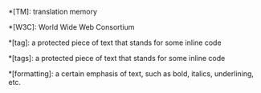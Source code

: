 *[TM]: translation memory

*[W3C]: World Wide Web Consortium

*[tag]: a protected piece of text that stands for some inline code

*[tags]: a protected piece of text that stands for some inline code

*[formatting]: a certain emphasis of text, such as bold, italics, underlining, etc.
